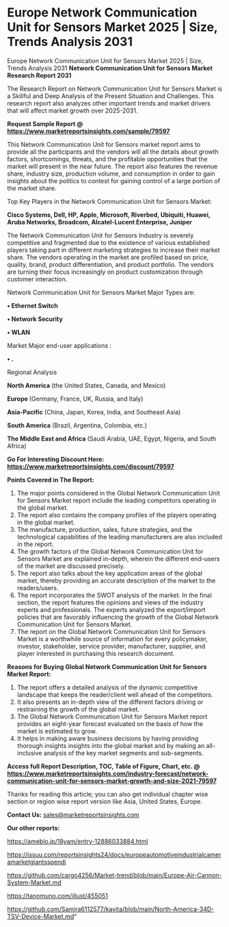 # Europe Network Communication Unit for Sensors Market 2025 | Size, Trends Analysis 2031
Europe Network Communication Unit for Sensors Market 2025 | Size, Trends Analysis 2031
<strong>Network Communication Unit for Sensors Market Research Report 2031</strong>

The Research Report on Network Communication Unit for Sensors Market is a Skillful and Deep Analysis of the Present Situation and Challenges. This research report also analyzes other important trends and market drivers that will affect market growth over 2025-2031.

<strong>Request Sample Report @ <a href=https://www.marketreportsinsights.com/sample/79597>https://www.marketreportsinsights.com/sample/79597</a></strong>

This Network Communication Unit for Sensors market report aims to provide all the participants and the vendors will all the details about growth factors, shortcomings, threats, and the profitable opportunities that the market will present in the near future. The report also features the revenue share, industry size, production volume, and consumption in order to gain insights about the politics to contest for gaining control of a large portion of the market share.

Top Key Players in the Network Communication Unit for Sensors Market:

<strong>Cisco Systems, Dell, HP, Apple, Microsoft, Riverbed, Ubiquiti, Huawei, Aruba Networks, Broadcom, Alcatel-Lucent Enterprise, Juniper</strong>

The Network Communication Unit for Sensors Industry is severely competitive and fragmented due to the existence of various established players taking part in different marketing strategies to increase their market share. The vendors operating in the market are profiled based on price, quality, brand, product differentiation, and product portfolio. The vendors are turning their focus increasingly on product customization through customer interaction.

Network Communication Unit for Sensors Market Major Types are:

<strong>• Ethernet Switch

• Network Security

• WLAN</strong>

Market Major end-user applications :

<strong>• .</strong>

Regional Analysis

</u><strong><b>North America</b></strong> (the United States, Canada, and Mexico)

<strong><b>Europe </b></strong>(Germany, France, UK, Russia, and Italy)

<strong><b>Asia-Pacific</b></strong> (China, Japan, Korea, India, and Southeast Asia)

<strong><b>South America</b></strong> (Brazil, Argentina, Colombia, etc.)

<strong><b>The Middle East and Africa</b></strong> (Saudi Arabia, UAE, Egypt, Nigeria, and South Africa)

<strong>Go For Interesting Discount Here: <a href=https://www.marketreportsinsights.com/discount/79597>https://www.marketreportsinsights.com/discount/79597</a></strong>

<strong>Points Covered in The Report:</strong>
<ol>
  <li>The major points considered in the Global Network Communication Unit for Sensors Market report include the leading competitors operating in the global market.</li>
  <li>The report also contains the company profiles of the players operating in the global market.</li>
  <li>The manufacture, production, sales, future strategies, and the technological capabilities of the leading manufacturers are also included in the report.</li>
  <li>The growth factors of the Global Network Communication Unit for Sensors Market are explained in-depth, wherein the different end-users of the market are discussed precisely.</li>
  <li>The report also talks about the key application areas of the global market, thereby providing an accurate description of the market to the readers/users.</li>
  <li>The report incorporates the SWOT analysis of the market. In the final section, the report features the opinions and views of the industry experts and professionals. The experts analyzed the export/import policies that are favorably influencing the growth of the Global Network Communication Unit for Sensors Market.</li>
  <li>The report on the Global Network Communication Unit for Sensors Market is a worthwhile source of information for every policymaker, investor, stakeholder, service provider, manufacturer, supplier, and player interested in purchasing this research document.</li>
</ol>
<strong>Reasons for Buying Global Network Communication Unit for Sensors Market Report:</strong>

<ol>
  <li>The report offers a detailed analysis of the dynamic competitive landscape that keeps the reader/client well ahead of the competitors.</li>
  <li>It also presents an in-depth view of the different factors driving or restraining the growth of the global market.</li>
  <li>The Global Network Communication Unit for Sensors Market report provides an eight-year forecast evaluated on the basis of how the market is estimated to grow.</li>
  <li>It helps in making aware business decisions by having providing thorough insights insights into the global market and by making an all-inclusive analysis of the key market segments and sub-segments.</li>
</ol>
<strong>Access full Report Description, TOC, Table of Figure, Chart, etc. @ <a href=https://www.marketreportsinsights.com/industry-forecast/network-communication-unit-for-sensors-market-growth-and-size-2021-79597>https://www.marketreportsinsights.com/industry-forecast/network-communication-unit-for-sensors-market-growth-and-size-2021-79597</a></strong>


Thanks for reading this article; you can also get individual chapter wise section or region wise report version like Asia, United States, Europe.

<strong>Contact Us:</strong>
sales@marketreportsinsights.com

<strong>Our other reports:</strong>

<a href=https://ameblo.jp/18yam/entry-12886033884.html>https://ameblo.jp/18yam/entry-12886033884.html</a>

<a href=https://issuu.com/reportsinsights24/docs/europeautomotiveindustrialcameramarketgiantsspendi>https://issuu.com/reportsinsights24/docs/europeautomotiveindustrialcameramarketgiantsspendi</a>

<a href=https://github.com/cargo4256/Market-trend/blob/main/Europe-Air-Cannon-System-Market.md>https://github.com/cargo4256/Market-trend/blob/main/Europe-Air-Cannon-System-Market.md</a>

<a href=https://tanomuno.com/illust/455051>https://tanomuno.com/illust/455051</a>

<a href=https://github.com/Samira6112577/kavita/blob/main/North-America-34D-TSV-Device-Market.md>https://github.com/Samira6112577/kavita/blob/main/North-America-34D-TSV-Device-Market.md</a>"
